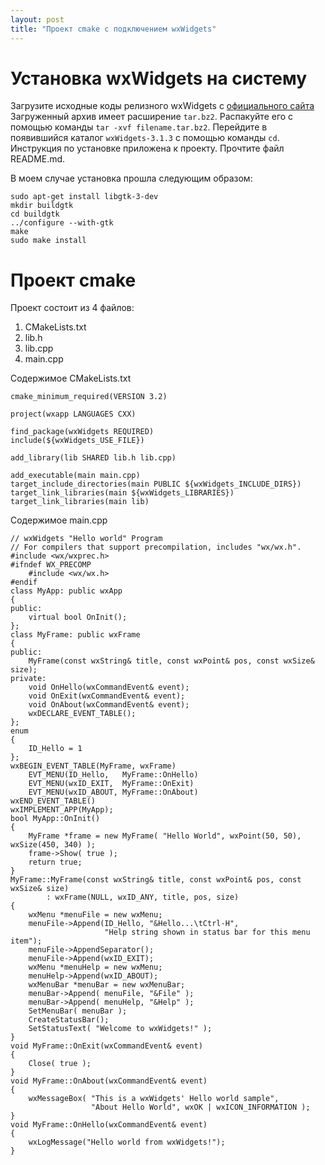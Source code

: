```yaml
---
layout: post
title: "Проект cmake с подключением wxWidgets"
---
```


# Установка wxWidgets на систему

Загрузите исходные коды релизного wxWidgets с [официального сайта](https://www.wxwidgets.org)
Загруженный архив имеет расширение `tar.bz2`.
Распакуйте его с помощью команды `tar -xvf filename.tar.bz2`.
Перейдите в появившийся каталог `wxWidgets-3.1.3` с помощью команды `cd`.
Инструкция по установке приложена к проекту.
Прочтите файл README.md.

В моем случае установка прошла следующим образом:

```
sudo apt-get install libgtk-3-dev
mkdir buildgtk
cd buildgtk
../configure --with-gtk
make
sudo make install
```

# Проект cmake

Проект состоит из 4 файлов:
1. CMakeLists.txt
2. lib.h
3. lib.cpp
4. main.cpp

Содержимое CMakeLists.txt

```
cmake_minimum_required(VERSION 3.2)

project(wxapp LANGUAGES CXX)

find_package(wxWidgets REQUIRED)
include(${wxWidgets_USE_FILE})

add_library(lib SHARED lib.h lib.cpp)

add_executable(main main.cpp)
target_include_directories(main PUBLIC ${wxWidgets_INCLUDE_DIRS})
target_link_libraries(main ${wxWidgets_LIBRARIES})
target_link_libraries(main lib)
```

Содержимое main.cpp

```
// wxWidgets "Hello world" Program
// For compilers that support precompilation, includes "wx/wx.h".
#include <wx/wxprec.h>
#ifndef WX_PRECOMP
    #include <wx/wx.h>
#endif
class MyApp: public wxApp
{
public:
    virtual bool OnInit();
};
class MyFrame: public wxFrame
{
public:
    MyFrame(const wxString& title, const wxPoint& pos, const wxSize& size);
private:
    void OnHello(wxCommandEvent& event);
    void OnExit(wxCommandEvent& event);
    void OnAbout(wxCommandEvent& event);
    wxDECLARE_EVENT_TABLE();
};
enum
{
    ID_Hello = 1
};
wxBEGIN_EVENT_TABLE(MyFrame, wxFrame)
    EVT_MENU(ID_Hello,   MyFrame::OnHello)
    EVT_MENU(wxID_EXIT,  MyFrame::OnExit)
    EVT_MENU(wxID_ABOUT, MyFrame::OnAbout)
wxEND_EVENT_TABLE()
wxIMPLEMENT_APP(MyApp);
bool MyApp::OnInit()
{
    MyFrame *frame = new MyFrame( "Hello World", wxPoint(50, 50), wxSize(450, 340) );
    frame->Show( true );
    return true;
}
MyFrame::MyFrame(const wxString& title, const wxPoint& pos, const wxSize& size)
        : wxFrame(NULL, wxID_ANY, title, pos, size)
{
    wxMenu *menuFile = new wxMenu;
    menuFile->Append(ID_Hello, "&Hello...\tCtrl-H",
                     "Help string shown in status bar for this menu item");
    menuFile->AppendSeparator();
    menuFile->Append(wxID_EXIT);
    wxMenu *menuHelp = new wxMenu;
    menuHelp->Append(wxID_ABOUT);
    wxMenuBar *menuBar = new wxMenuBar;
    menuBar->Append( menuFile, "&File" );
    menuBar->Append( menuHelp, "&Help" );
    SetMenuBar( menuBar );
    CreateStatusBar();
    SetStatusText( "Welcome to wxWidgets!" );
}
void MyFrame::OnExit(wxCommandEvent& event)
{
    Close( true );
}
void MyFrame::OnAbout(wxCommandEvent& event)
{
    wxMessageBox( "This is a wxWidgets' Hello world sample",
                  "About Hello World", wxOK | wxICON_INFORMATION );
}
void MyFrame::OnHello(wxCommandEvent& event)
{
    wxLogMessage("Hello world from wxWidgets!");
}

```
